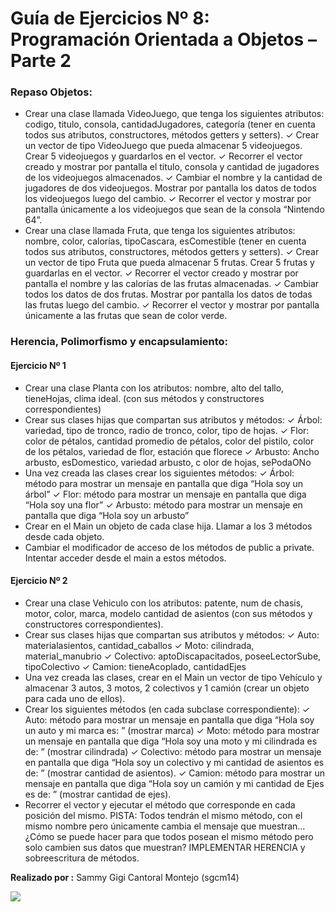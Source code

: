 # Guía de Ejercicios Nº 8: Programación Orientada a Objetos – Parte 2
### Repaso Objetos:
- Crear una clase llamada VideoJuego, que tenga los siguientes atributos: codigo, titulo, consola,  cantidadJugadores,  categoría  (tener  en  cuenta  todos  sus  atributos, constructores, métodos getters y setters).
✓  Crear un vector de tipo VideoJuego que pueda almacenar 5 videojuegos. Crear 5 videojuegos y guardarlos en el vector.
✓  Recorrer el vector creado y mostrar por pantalla el titulo, consola y cantidad de jugadores de los videojuegos almacenados.
✓  Cambiar el nombre y la cantidad de jugadores de dos videojuegos. Mostrar por pantalla los datos de todos los videojuegos luego del cambio.
✓  Recorrer el vector y mostrar por pantalla únicamente a los videojuegos que sean de la consola “Nintendo 64”. 
- Crear una clase llamada Fruta, que tenga los siguientes atributos: nombre, color, calorías, tipoCascara, esComestible (tener en cuenta todos sus atributos, constructores, métodos getters y setters).
✓  Crear un vector de tipo Fruta que pueda almacenar 5 frutas. Crear 5 frutas y guardarlas en el vector.
✓  Recorrer el vector creado y mostrar por pantalla el nombre y las calorías de las frutas almacenadas.
✓  Cambiar todos los datos de dos frutas. Mostrar por pantalla los datos de todas las frutas luego del cambio.
✓  Recorrer el vector y mostrar por pantalla únicamente a las frutas que sean de color verde.

### Herencia, Polimorfismo y encapsulamiento:
#### Ejercicio Nº 1
-  Crear una clase  Planta  con los atributos: nombre, alto del tallo, tieneHojas, clima ideal. (con sus métodos y constructores correspondientes)
-  Crear sus clases hijas que compartan sus atributos y métodos:
✓  Árbol: variedad, tipo de tronco, radio de tronco, color, tipo de hojas.
✓  Flor:  color de pétalos, cantidad promedio de pétalos, color del pistilo, color de los pétalos, variedad de flor, estación que florece
✓  Arbusto:  Ancho  arbusto,  esDomestico,  variedad  arbusto,  c olor  de  hojas, sePodaONo
-  Una vez creada las clases crear los siguientes métodos:
✓  Árbol: método para mostrar un mensaje en pantalla que diga “Hola soy un árbol”
✓  Flor: método para mostrar un mensaje en pantalla que diga “Hola soy una flor”
✓  Arbusto:  método  para  mostrar  un  mensaje  en  pantalla  que  diga  “Hola  soy  un arbusto”
-  Crear en el Main un objeto de cada clase hija. Llamar a los 3 métodos desde cada objeto.
-  Cambiar el modificador de acceso de los métodos de public a private. Intentar acceder desde el main a estos métodos.

#### Ejercicio Nº 2
-  Crear una clase Vehiculo con los atributos: patente, num de chasis, motor,  color, marca, modelo cantidad de asientos (con sus métodos y constructores  correspondientes).
-  Crear sus clases hijas que compartan sus atributos y métodos:
✓  Auto: materialasientos, cantidad_caballos
✓  Moto: cilindrada, material_manubrio
✓  Colectivo: aptoDiscapacitados, poseeLectorSube, tipoColectivo
✓  Camion: tieneAcoplado, cantidadEjes
-  Una vez creada las clases, crear en el Main un vector de tipo Vehículo y almacenar 3 autos, 3 motos, 2 colectivos y 1 camión (crear un objeto para cada uno de ellos).
-  Crear los siguientes métodos (en cada subclase correspondiente):
✓  Auto:  método  para  mostrar  un  mensaje  en  pantalla  que  diga  “Hola  soy  un  auto  y mi  marca es: ” (mostrar  marca)
✓  Moto: método para mostrar un mensaje en pantalla que diga “Hola soy una moto y mi cilindrada es de: ” (mostrar  cilindrada)
✓  Colectivo: método para mostrar un mensaje en pantalla que diga “Hola soy un colectivo y mi cantidad de asientos es de: ” (mostrar cantidad de  asientos).
✓  Camion: método para  mostrar un mensaje en pantalla que diga “Hola soy un camión y mi cantidad de Ejes es de: ” (mostrar cantidad de  ejes).
-  Recorrer el vector y ejecutar el método que corresponde en cada posición del mismo. PISTA: Todos tendrán el mismo método, con el mismo nombre pero únicamente cambia el mensaje que muestran…  ¿Cómo  se  puede  hacer  para  que  todos  posean  el  mismo método  pero  solo  cambien  sus  datos  que  muestran?  IMPLEMENTAR  HERENCIA  y  sobreescritura de  métodos.

**Realizado por :** Sammy Gigi Cantoral Montejo (sgcm14)

![](https://edteam-media.s3.amazonaws.com/users/avatar/16f3b00c-18cf-43f5-af5f-f9692fa3e5f1.jpg)